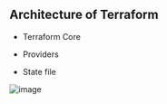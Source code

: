 ## Architecture of Terraform
* Terraform Core
  
* Providers
  
* State file

![image](https://github.com/user-attachments/assets/5da053a0-0930-41c7-9d7d-2a1297c6a725)
